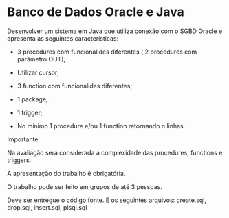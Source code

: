 # Banco de Dados Oracle e Java

Desenvolver um sistema em Java que utiliza conexão com o SGBD Oracle e apresenta as seguintes características:

  - 3 procedures com funcionalides diferentes ( 2 procedures com parâmetro OUT);

  - Utilizar cursor;

  - 3 function com funcionalides diferentes;

  - 1 package;

  - 1 trigger;

  - No mínimo 1 procedure e/ou 1 function retornando n linhas.

Importante:

  Na avaliação será considerada a complexidade das procedures, functions e triggers. 

  A apresentação do trabalho é obrigatória. 

  O trabalho pode ser feito em grupos de até 3 pessoas.

  Deve ser entregue o código fonte. E os seguintes arquivos: create.sql, drop.sql, insert.sql, plsql.sql
